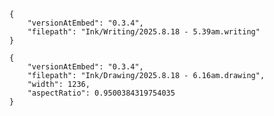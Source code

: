 
```handwritten-ink
{
	"versionAtEmbed": "0.3.4",
	"filepath": "Ink/Writing/2025.8.18 - 5.39am.writing"
}
```

```handdrawn-ink
{
	"versionAtEmbed": "0.3.4",
	"filepath": "Ink/Drawing/2025.8.18 - 6.16am.drawing",
	"width": 1236,
	"aspectRatio": 0.9500384319754035
}
```
